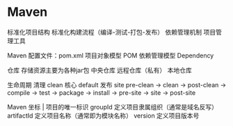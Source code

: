 # Maven

标准化项目结构
标准化构建流程（编译-测试-打包-发布）
依赖管理机制
项目管理工具

Maven 配置文件：pom.xml
    项目对象模型 POM
    依赖管理模型 Dependency

仓库
    存储资源主要为各种jar包
    中央仓库
    远程仓库（私有）
    本地仓库

生命周期
    清理 clean
    核心 default
    发布 site
    pre-clean -> clean -> post-clean -> compile -> test -> package -> install -> pre-site -> site -> post-site

Maven 坐标 | 项目的唯一标识
    groupId 定义项目隶属组织（通常是域名反写）
    artifactId 定义项目名称（通常即为模块名称）
    version 定义项目版本号
